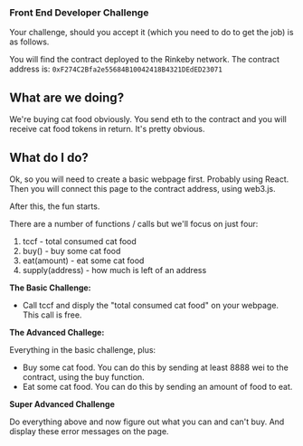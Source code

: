 ### Front End Developer Challenge

Your challenge, should you accept it (which you need to do to get the job) is as follows.

You will find the contract deployed to the Rinkeby network. The contract address is: `0xF274C2Bfa2e55684B10042418B4321DEdED23071`

## What are we doing?

We're buying cat food obviously. You send eth to the contract and you will receive cat food tokens in return. It's pretty obvious.

## What do I do?

Ok, so you will need to create a basic webpage first. Probably using React. Then you will connect this page to the contract address, using web3.js. 

After this, the fun starts. 

There are a number of functions / calls but we'll focus on just four:

1. tccf - total consumed cat food
2. buy() - buy some cat food
3. eat(amount) - eat some cat food
4. supply(address) - how much is left of an address

**The Basic Challenge:**

- Call tccf and disply the "total consumed cat food" on your webpage. This call is free. 

**The Advanced Challege:**

Everything in the basic challenge, plus:

- Buy some cat food. You can do this by sending at least 8888 wei to the contract, using the buy function.
- Eat some cat food. You can do this by sending an amount of food to eat.

**Super Advanced Challenge**

Do everything above and now figure out what you can and can't buy. And display these error messages on the page.
